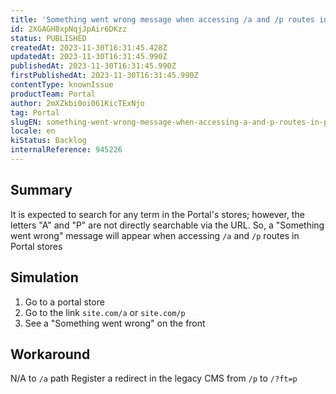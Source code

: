 ```yaml
---
title: 'Something went wrong message when accessing /a and /p routes in Portal stores'
id: 2XGAGH8xpNqjJpAir6DKzz
status: PUBLISHED
createdAt: 2023-11-30T16:31:45.428Z
updatedAt: 2023-11-30T16:31:45.990Z
publishedAt: 2023-11-30T16:31:45.990Z
firstPublishedAt: 2023-11-30T16:31:45.990Z
contentType: knownIssue
productTeam: Portal
author: 2mXZkbi0oi061KicTExNjo
tag: Portal
slugEN: something-went-wrong-message-when-accessing-a-and-p-routes-in-portal-stores
locale: en
kiStatus: Backlog
internalReference: 945226
---
```


## Summary


It is expected to search for any term in the Portal's stores; however, the letters "A" and "P" are not directly searchable via the URL.
So, a "Something went wrong" message will appear when accessing `/a` and `/p` routes in Portal stores


##

## Simulation



1. Go to a portal store
2. Go to the link `site.com/a` or `site.com/p`
3. See a "Something went wrong" on the front


##

## Workaround


N/A to `/a` path
Register a redirect in the legacy CMS from `/p` to `/?ft=p`





